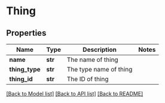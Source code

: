 # Thing

## Properties
Name | Type | Description | Notes
------------ | ------------- | ------------- | -------------
**name** | **str** | The name of thing | 
**thing_type** | **str** | The type name of thing | 
**thing_id** | **str** | The ID of thing | 

[[Back to Model list]](../README.md#documentation-for-models) [[Back to API list]](../README.md#documentation-for-api-endpoints) [[Back to README]](../README.md)


